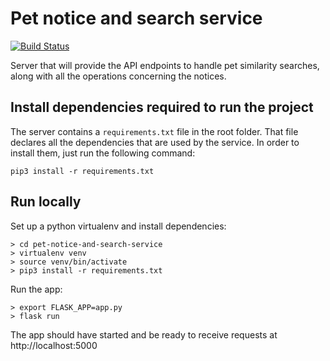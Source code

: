 # Pet notice and search service

[![Build Status](https://app.travis-ci.com/PetMonitor/pet-notice-and-search-service.svg?branch=main)](https://app.travis-ci.com/PetMonitor/pet-notice-and-search-service)

Server that will provide the API endpoints to handle pet similarity searches, along with all the operations concerning the notices.

## Install dependencies required to run the project

The server contains a `requirements.txt` file in the root folder. That file declares all the dependencies that are used by the service. In order to install them, just run the following command:

`pip3 install -r requirements.txt`
   
## Run locally

  Set up a python virtualenv and install dependencies:
  
    > cd pet-notice-and-search-service
    > virtualenv venv
    > source venv/bin/activate
    > pip3 install -r requirements.txt

  Run the app:

    > export FLASK_APP=app.py
    > flask run
 
  The app should have started and be ready to receive requests at http://localhost:5000